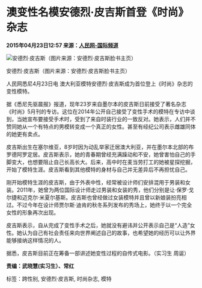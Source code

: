 # 澳变性名模安德烈·皮吉斯首登《时尚》杂志

**2015年04月23日12:57 来源：[人民网-国际频道](http://world.people.com.cn/)**

![安德烈·皮吉斯（图片来源：安德烈·皮吉斯脸书主页）](/NMediaFile/2015/0423/MAIN201504231258000524187515794.jpg)

安德烈·皮吉斯（图片来源：安德烈·皮吉斯脸书主页）

人民网悉尼4月23日电 澳大利亚模特安德烈·皮吉斯成为首位登上《时尚》杂志的变性模特。

据《悉尼先驱晨报》报道，现年23岁来自墨尔本的皮吉斯日前接受了著名杂志《时尚》5月刊的专访。这位在2014年公开自己接受了变性手术的模特在专访中谈到，当她宣布要接受手术时，受到了来自时装行业的一致反对。她表示，人们并不赞同她从一个有特点的男模转变成一个真正的女性。甚至有经纪公司表示雌雄同体的她更有卖点。

皮吉斯出生在塞尔维亚，8岁时因为动乱举家迁居澳大利亚，并在墨尔本北部的布罗德阿罗定居。皮吉斯表示，她的青春期曾经充满躁动和不安，她曾害怕自己的手脚变大，也想要阻止自己长高长大。后来，高中时在麦当劳打工的她被星探挖掘，开始了模特生涯。皮吉斯看到其他模特的身材与自己并无差异后不再担忧自己。

刚开始模特生涯的皮吉斯，由于外表中性，经常被设计师们安排混用于男装和女装。2011年，她曾为两位国际设计师走过男装和女装的秀，他们分别是让·保罗·戈尔捷和迈克尔·米夏尔基斯。皮吉斯也曾经做过女装模特并且曾以新娘装扮亮相过。不过今年在设计师贾尔斯·迪肯的秋冬系列发布的秀场上，她终于以一个完全女性的形象再次出现。

皮吉斯表示，自从完成了变性手术之后，她就没有避讳并公开表示自己是“人造”女性。她认为自己有社会责任来向世界阐述自己的故事，也希望她的经历可以让外界能够接纳这样情况的人。

据悉，皮吉斯目前正在筹备一部讲述她变性过程的自传式电影。（实习生 周诞）

**责编：武晓慧(实习生）、常红**

标签：跨性别, 安德烈·皮吉斯, 时尚杂志, 模特
